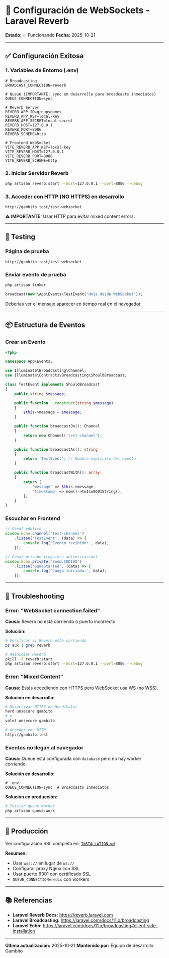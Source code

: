 # 🔌 Configuración de WebSockets - Laravel Reverb

**Estado:** ✅ Funcionando
**Fecha:** 2025-10-21

---

## ✅ Configuración Exitosa

### 1. Variables de Entorno (.env)

```env
# Broadcasting
BROADCAST_CONNECTION=reverb

# Queue (IMPORTANTE: sync en desarrollo para broadcasts inmediatos)
QUEUE_CONNECTION=sync

# Reverb Server
REVERB_APP_ID=groupsgames
REVERB_APP_KEY=local-key
REVERB_APP_SECRET=local-secret
REVERB_HOST=127.0.0.1
REVERB_PORT=8086
REVERB_SCHEME=http

# Frontend WebSocket
VITE_REVERB_APP_KEY=local-key
VITE_REVERB_HOST=127.0.0.1
VITE_REVERB_PORT=8086
VITE_REVERB_SCHEME=http
```

### 2. Iniciar Servidor Reverb

```bash
php artisan reverb:start --host=127.0.0.1 --port=8086 --debug
```

### 3. Acceder con HTTP (NO HTTPS) en desarrollo

```
http://gambito.test/test-websocket
```

⚠️ **IMPORTANTE:** Usar HTTP para evitar mixed content errors.

---

## 🧪 Testing

### Página de prueba

```
http://gambito.test/test-websocket
```

### Enviar evento de prueba

```bash
php artisan tinker
```

```php
broadcast(new \App\Events\TestEvent('Hola desde WebSocket'));
```

Deberías ver el mensaje aparecer en tiempo real en el navegador.

---

## 📦 Estructura de Eventos

### Crear un Evento

```php
<?php

namespace App\Events;

use Illuminate\Broadcasting\Channel;
use Illuminate\Contracts\Broadcasting\ShouldBroadcast;

class TestEvent implements ShouldBroadcast
{
    public string $message;

    public function __construct(string $message)
    {
        $this->message = $message;
    }

    public function broadcastOn(): Channel
    {
        return new Channel('test-channel');
    }

    public function broadcastAs(): string
    {
        return 'TestEvent'; // Nombre explícito del evento
    }

    public function broadcastWith(): array
    {
        return [
            'message' => $this->message,
            'timestamp' => now()->toIso8601String(),
        ];
    }
}
```

### Escuchar en Frontend

```javascript
// Canal público
window.Echo.channel('test-channel')
    .listen('TestEvent', (data) => {
        console.log('Evento recibido:', data);
    });

// Canal privado (requiere autenticación)
window.Echo.private('room.CODIGO')
    .listen('GameStarted', (data) => {
        console.log('Juego iniciado:', data);
    });
```

---

## 🐛 Troubleshooting

### Error: "WebSocket connection failed"

**Causa:** Reverb no está corriendo o puerto incorrecto.

**Solución:**
```bash
# Verificar si Reverb está corriendo
ps aux | grep reverb

# Reiniciar Reverb
pkill -f reverb:start
php artisan reverb:start --host=127.0.0.1 --port=8086 --debug
```

### Error: "Mixed Content"

**Causa:** Estás accediendo con HTTPS pero WebSocket usa WS (no WSS).

**Solución en desarrollo:**
```bash
# Desactivar HTTPS en Herd/Valet
herd unsecure gambito
# o
valet unsecure gambito

# Acceder con HTTP
http://gambito.test
```

### Eventos no llegan al navegador

**Causa:** Queue está configurada con `database` pero no hay worker corriendo.

**Solución en desarrollo:**
```env
# .env
QUEUE_CONNECTION=sync  # Broadcasts inmediatos
```

**Solución en producción:**
```bash
# Iniciar queue worker
php artisan queue:work
```

---

## 🚀 Producción

Ver configuración SSL completa en: [`INSTALLATION.md`](INSTALLATION.md#configuración-ssl-en-producción)

**Resumen:**
- Usar `wss://` en lugar de `ws://`
- Configurar proxy Nginx con SSL
- Usar puerto 6001 con certificado SSL
- `QUEUE_CONNECTION=redis` con workers

---

## 📚 Referencias

- **Laravel Reverb Docs:** https://reverb.laravel.com
- **Laravel Broadcasting:** https://laravel.com/docs/11.x/broadcasting
- **Laravel Echo:** https://laravel.com/docs/11.x/broadcasting#client-side-installation

---

**Última actualización:** 2025-10-21
**Mantenido por:** Equipo de desarrollo Gambito

